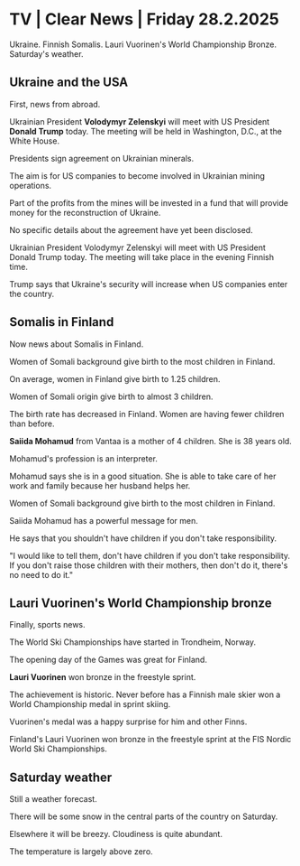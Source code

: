 # TV \| Clear News \| Friday 28.2.2025

Ukraine. Finnish Somalis. Lauri Vuorinen's World Championship Bronze. Saturday's weather.

## Ukraine and the USA

First, news from abroad.

Ukrainian President **Volodymyr Zelenskyi** will meet with US President **Donald Trump** today. The meeting will be held in Washington, D.C., at the White House.

Presidents sign agreement on Ukrainian minerals.

The aim is for US companies to become involved in Ukrainian mining operations.

Part of the profits from the mines will be invested in a fund that will provide money for the reconstruction of Ukraine.

No specific details about the agreement have yet been disclosed.

Ukrainian President Volodymyr Zelenskyi will meet with US President Donald Trump today. The meeting will take place in the evening Finnish time.

Trump says that Ukraine's security will increase when US companies enter the country.

## Somalis in Finland

Now news about Somalis in Finland.

Women of Somali background give birth to the most children in Finland.

On average, women in Finland give birth to 1.25 children.

Women of Somali origin give birth to almost 3 children.

The birth rate has decreased in Finland. Women are having fewer children than before.

**Saiida Mohamud** from Vantaa is a mother of 4 children. She is 38 years old.

Mohamud's profession is an interpreter.

Mohamud says she is in a good situation. She is able to take care of her work and family because her husband helps her.

Women of Somali background give birth to the most children in Finland.

Saiida Mohamud has a powerful message for men.

He says that you shouldn't have children if you don't take responsibility.

"I would like to tell them, don't have children if you don't take responsibility. If you don't raise those children with their mothers, then don't do it, there's no need to do it."

## Lauri Vuorinen's World Championship bronze

Finally, sports news.

The World Ski Championships have started in Trondheim, Norway.

The opening day of the Games was great for Finland.

**Lauri Vuorinen** won bronze in the freestyle sprint.

The achievement is historic. Never before has a Finnish male skier won a World Championship medal in sprint skiing.

Vuorinen's medal was a happy surprise for him and other Finns.

Finland's Lauri Vuorinen won bronze in the freestyle sprint at the FIS Nordic World Ski Championships.

## Saturday weather

Still a weather forecast.

There will be some snow in the central parts of the country on Saturday.

Elsewhere it will be breezy. Cloudiness is quite abundant.

The temperature is largely above zero.
